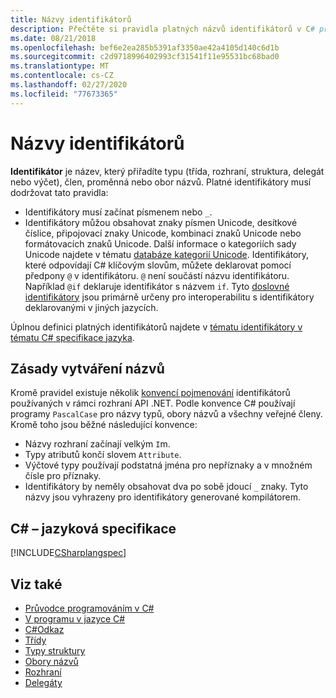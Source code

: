 ```yaml
---
title: Názvy identifikátorů
description: Přečtěte si pravidla platných názvů identifikátorů v C# programovacím jazyce.
ms.date: 08/21/2018
ms.openlocfilehash: bef6e2ea285b5391af3350ae42a4105d140c6d1b
ms.sourcegitcommit: c2d9718996402993cf31541f11e95531bc68bad0
ms.translationtype: MT
ms.contentlocale: cs-CZ
ms.lasthandoff: 02/27/2020
ms.locfileid: "77673365"
---
```

# <a name="identifier-names"></a>Názvy identifikátorů

**Identifikátor** je název, který přiřadíte typu (třída, rozhraní, struktura, delegát nebo výčet), člen, proměnná nebo obor názvů. Platné identifikátory musí dodržovat tato pravidla:

- Identifikátory musí začínat písmenem nebo `_`.
- Identifikátory můžou obsahovat znaky písmen Unicode, desítkové číslice, připojovací znaky Unicode, kombinaci znaků Unicode nebo formátovacích znaků Unicode. Další informace o kategoriích sady Unicode najdete v tématu [databáze kategorií Unicode](https://www.unicode.org/reports/tr44/).
Identifikátory, které odpovídají C# klíčovým slovům, můžete deklarovat pomocí předpony `@` v identifikátoru. `@` není součástí názvu identifikátoru. Například `@if` deklaruje identifikátor s názvem `if`. Tyto [doslovné identifikátory](../../language-reference/tokens/verbatim.md) jsou primárně určeny pro interoperabilitu s identifikátory deklarovanými v jiných jazycích.

Úplnou definici platných identifikátorů najdete v [tématu identifikátory v tématu C# specifikace jazyka](../../../../_csharplang/spec/lexical-structure.md#identifiers).

## <a name="naming-conventions"></a>Zásady vytváření názvů

Kromě pravidel existuje několik [konvencí pojmenování](../../../standard/design-guidelines/naming-guidelines.md) identifikátorů používaných v rámci rozhraní API .NET. Podle konvence C# používají programy `PascalCase` pro názvy typů, obory názvů a všechny veřejné členy. Kromě toho jsou běžné následující konvence:

- Názvy rozhraní začínají velkým `I`m.
- Typy atributů končí slovem `Attribute`.
- Výčtové typy používají podstatná jména pro nepříznaky a v množném čísle pro příznaky.
- Identifikátory by neměly obsahovat dva po sobě jdoucí `_` znaky. Tyto názvy jsou vyhrazeny pro identifikátory generované kompilátorem.

## <a name="c-language-specification"></a>C# – jazyková specifikace

[!INCLUDE[CSharplangspec](~/includes/csharplangspec-md.md)]  
  
## <a name="see-also"></a>Viz také

- [Průvodce programováním v C#](../index.md)
- [V programu v jazyce C#](./index.md)
- [C#Odkaz](../../language-reference/index.md)
- [Třídy](../classes-and-structs/classes.md)
- [Typy struktury](../../language-reference/builtin-types/struct.md)
- [Obory názvů](../namespaces/index.md)
- [Rozhraní](../interfaces/index.md)
- [Delegáty](../delegates/index.md)
